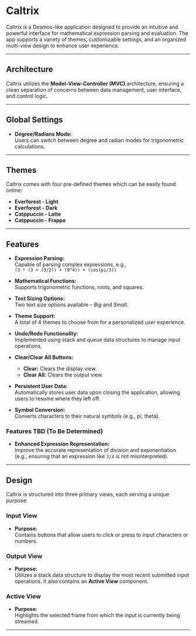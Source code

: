 # Caltrix

Caltrix is a Desmos-like application designed to provide an intuitive and powerful interface for mathematical expression parsing and evaluation. The app supports a variety of themes, customizable settings, and an organized multi-view design to enhance user experience.

---

## Architecture

Caltrix utilizes the **Model-View-Controller (MVC)** architecture, ensuring a clean separation of concerns between data management, user interface, and control logic.

---

## Global Settings

- **Degree/Radians Mode:**  
  Users can switch between degree and radian modes for trigonometric calculations.

---

## Themes

Caltrix comes with four pre-defined themes which can be easily found online:

- **Everforest - Light**
- **Everforest - Dark**
- **Catppuccin - Latte**
- **Catppuccin - Frappe**

---

## Features

- **Expression Parsing:**  
  Capable of parsing complex expressions, e.g.,  
  `(3 * (3 + (3/2)) + (9^4)) + (cos(pi/3))`

- **Mathematical Functions:**  
  Supports trigonometric functions, roots, and squares.

- **Text Sizing Options:**  
  Two text size options available – *Big* and *Small*.

- **Theme Support:**  
  A total of 4 themes to choose from for a personalized user experience.

- **Undo/Redo Functionality:**  
  Implemented using stack and queue data structures to manage input operations.

- **Clear/Clear All Buttons:**  
  - **Clear:** Clears the display view.  
  - **Clear All:** Clears the output view.

- **Persistent User Data:**  
  Automatically stores user data upon closing the application, allowing users to resume where they left off.

- **Symbol Conversion:**  
  Converts characters to their natural symbols (e.g., pi, theta).

### Features TBD (To Be Determined)

- **Enhanced Expression Representation:**  
  Improve the accurate representation of division and exponentiation (e.g., ensuring that an expression like `3/4` is not misinterpreted).

---

## Design

Caltrix is structured into three primary views, each serving a unique purpose:

### Input View

- **Purpose:**  
  Contains buttons that allow users to click or press to input characters or numbers.

### Output View

- **Purpose:**  
  Utilizes a stack data structure to display the most recent submitted input operations. It also contains an **Active View** component.

### Active View

- **Purpose:**  
  Highlights the selected frame from which the input is currently being streamed.

---
